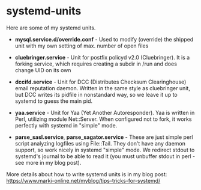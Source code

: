 # systemd-units
Here are some of my systemd units.

- **mysql.service.d/override.conf** - Used to modify (override) the shipped unit with my own setting of max. number of open files

- **cluebringer.service** - Unit for postfix policyd v2.0 (Cluebringer). It is a forking service, which requires creating a subdir in /run and does change UID on its own

- **dccifd.service** - Unit for DCC (Distributes Checksum Clearinghouse) email reputation daemon. Written in the same style as cluebringer unit, but DCC writes its pidfile in nonstandard way, so we leave it up to systemd to guess the main pid.

- **yaa.service** - Unit for Yaa (Yet Another Autoresponder). Yaa is written in Perl, utilizing module Net::Server. When configured not to fork, it works perfectly with systemd in "simple" mode.

- **parse_sasl.service**, **parse_sagator.service** - These are just simple perl script analyzing logfiles using File::Tail. They don't have any daemon support, so work nicely in systemd "simple" mode. We redirect stdout to systemd's journal to be able to read it (you must unbuffer stdout in perl - see more in my blog post).

More details about how to write systemd units is in my blog post: https://www.marki-online.net/myblog/tips-tricks-for-systemd/


